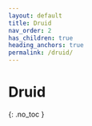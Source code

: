 ```yaml
---
layout: default
title: Druid
nav_order: 2
has_children: true
heading_anchors: true
permalink: /druid/
---
```


# Druid
{: .no_toc }
